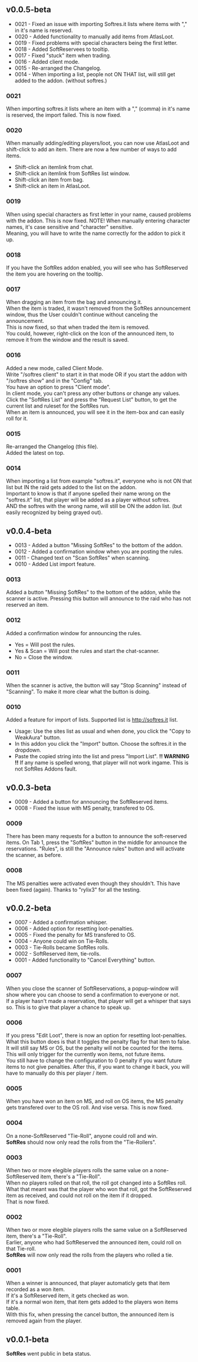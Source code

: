 ## v0.0.5-beta
- 0021 - Fixed an issue with importing Softres.it lists where items with "," in it's name is reserved.
- 0020 - Added functionality to manually add items from AtlasLoot.
- 0019 - Fixed problems with special characters being the first letter.
- 0018 - Added SoftReservees to tooltip.
- 0017 - Fixed "stuck" item when trading.
- 0016 - Added client mode.
- 0015 - Re-arranged the Changelog.
- 0014 - When importing a list, people not ON THAT list, will still get added to the addon. (without softres.)

### 0021
When importing softres.it lists where an item with a "," (comma) in it's name is reserved, the import failed.
This is now fixed.

### 0020
When manually adding/editing players/loot, you can now use AtlasLoot and shift-click to add an item.
There are now a few number of ways to add items.
* Shift-click an itemlink from chat.
* Shift-click an itemlink from SoftRes list window.
* Shift-click an item from bag.
* Shift-click an item in AtlasLoot.

### 0019
When using special characters as first letter in your name, caused problems with the addon.
This is now fixed.
NOTE! When manually entering character names, it's case sensitive and "character" sensitive.  
Meaning, you will have to write the name correctly for the addon to pick it up.

### 0018
If you have the SoftRes addon enabled, you will see who has SoftReserved the item you are hovering on the tooltip.

### 0017
When dragging an item from the bag and announcing it.  
When the item is traded, it wasn't removed from the SoftRes announcement window, thus the User couldn't continue without canceling the announcement.  
This is now fixed, so that when traded the item is removed.  
You could, however, right-click on the Icon of the announced item, to remove it from the window and the result is saved.

### 0016
Added a new mode, called Client Mode.  
Write "/softres client" to start it in that mode OR if you start the addon with "/softres show" and in the "Config" tab.  
You have an option to press "Client mode".  
In client mode, you can't press any other buttons or change any values.  
Click the "SoftRes List" and press the "Request List" button, to get the current list and ruleset for the SoftRes run.  
When an item is announced, you will see it in the item-box and can easily roll for it.

### 0015
Re-arranged the Changelog (this file).  
Added the latest on top.  

### 0014
When importing a list from example "softres.it", everyone who is not ON that list but IN the raid gets added to the list on the addon.  
Important to know is that if anyone spelled their name wrong on the "softres.it" list, that player will be added as a player without softres.  
AND the softres with the wrong name, will still be ON the addon list. (but easily recognized by being grayed out).

## v0.0.4-beta
- 0013 - Added a button "Missing SoftRes" to the bottom of the addon.
- 0012 - Added a confirmation window when you are posting the rules.
- 0011 - Changed text on "Scan SoftRes" when scanning.
- 0010 - Added List import feature.

### 0013
Added a button "Missing SoftRes" to the bottom of the addon, while the scanner is active.
Pressing this button will announce to the raid who has not reserved an item.

### 0012
Added a confirmation window for announcing the rules.
* Yes = Will post the rules.
* Yes & Scan = Will post the rules and start the chat-scanner.
* No = Close the window.

### 0011
When the scanner is active, the button will say "Stop Scanning" instead of "Scanning".
To make it more clear what the button is doing.

### 0010
Added a feature for import of lists.
Supported list is http://softres.it list.
* Usage: Use the sites list as usual and when done, you click the "Copy to WeakAura" button.
* In this addon you click the "Import" button. Choose the softres.it in the dropdown.
* Paste the copied string into the list and press "Import List".
**!! WARNING !!**
If any name is spelled wrong, that player will not work ingame. This is not SoftRes Addons fault.

## v0.0.3-beta
- 0009 - Added a button for announcing the SoftReserved items.
- 0008 - Fixed the issue with MS penalty, transfered to OS.

### 0009
There has been many requests for a button to announce the soft-reserved items.
On Tab 1, press the "SoftRes" button in the middle for announce the reservations.
"Rules", is still the "Announce rules" button and will activate the scanner, as before.

### 0008
The MS penalties were activated even though they shouldn't.
This have been fixed (again).
Thanks to "rylix3" for all the testing.

## v0.0.2-beta
- 0007 - Added a confirmation whisper.
- 0006 - Added option for resetting loot-penalties.
- 0005 - Fixed the penalty for MS transfered to OS.
- 0004 - Anyone could win on Tie-Rolls.  
- 0003 - Tie-Rolls became SoftRes rolls.  
- 0002 - SoftReserved item, tie-rolls.  
- 0001 - Added functionality to "Cancel Everything" button.  

### 0007
When you close the scanner of SoftReservations, a popup-window will show where you can choose to send a confirmation to everyone or not.  
If a player hasn't made a reservation, that player will get a whisper that says so. This is to give that player a chance to speak up.

### 0006
If you press "Edit Loot", there is now an option for resetting loot-penalties.  
What this button does is that it toggles the penalty flag for that item to false.  
It will still say MS or OS, but the penalty will not be counted for the items.  
This will only trigger for the currently won items, not future items.  
You still have to change the configuration to 0 penalty if you want future items to not give penalties.
After this, if you want to change it back, you will have to manually do this per player / item.

### 0005
When you have won an item on MS, and roll on OS items, the MS penalty gets transfered over to the OS roll.
And vise versa.
This is now fixed.

### 0004
On a none-SoftReserved "Tie-Roll", anyone could roll and win.  
**SoftRes** should now only read the rolls from the "Tie-Rollers".  

### 0003
When two or more elegible players rolls the same value on a none-SoftReserved item, there's a "Tie-Roll".  
When no players rolled on that roll, the roll got changed into a SoftRes roll.  
What that meant was that the player who won that roll, got the SoftReserved item as received, and could not roll on the item if it dropped.  
That is now fixed.  

### 0002
When two or more elegible players rolls the same value on a SoftReserved item, there's a "Tie-Roll".  
Earlier, anyone who had SoftReserved the announced item, could roll on that Tie-roll.  
**SoftRes** will now only read the rolls from the players who rolled a tie.

### 0001
When a winner is announced, that player automaticly gets that item recorded as a won item.  
If it's a SoftReserved item, it gets checked as won.  
If it's a normal won item, that item gets added to the players won items table.  
With this fix, when pressing the cancel button, the announced item is removed again from the player.  

## v0.0.1-beta
**SoftRes** went public in beta status.